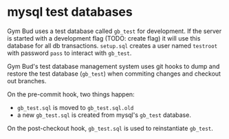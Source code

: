 # mysql test databases
Gym Bud uses a test database called `gb_test` for development. If the server is started with a development flag (TODO: create flag) it will use this database for all db transactions. `setup.sql` creates a user named `testroot` with password `pass` to interact with `gb_test`.

Gym Bud's test database management system uses git hooks to dump and restore the test database (`gb_test`) when commiting changes and checkout out branches.

On the pre-commit hook, two things happen:
* `gb_test.sql` is moved to `gb_test.sql.old`
* a new `gb_test.sql` is created from mysql's `gb_test` database.

On the post-checkout hook, `gb_test.sql` is used to reinstantiate `gb_test`.
